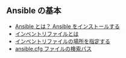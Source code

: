 ---
---

Ansible の基本
----
* [Ansible とは？ Ansible をインストールする](what-is-ansible.html)
* [インベントリファイルとは](what-is-inventory.html)
* [インベントリファイルの場所を指定する](inventory-location.html)
* [ansible.cfg ファイルの検索パス](path-of-ansible-config.html)


